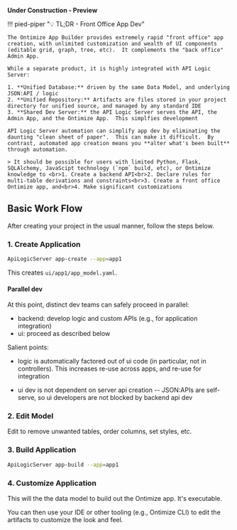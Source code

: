 **Under Construction - Preview**

!!! pied-piper ":bulb: TL;DR - Front Office App Dev"

    The Ontimize App Builder provides extremely rapid "front office" app creation, with unlimited customization and wealth of UI components (editable grid, graph, tree, etc).  It complements the "back office" Admin App.

    While a separate product, it is highly integrated with API Logic Server:

    1. **Unified Database:** driven by the same Data Model, and underlying JSON:API / logic
    2. **Unified Repository:** Artifacts are files stored in your project directory for unified source, and managed by any standard IDE
    3. **Shared Dev Server:** the API Logic Server serves the API, the Admin App, and the Ontimize App.  This simplfies development
    
    API Logic Server automation can simplify app dev by eliminating the daunting "clean sheet of paper".  This can make it difficult.  By contrast, automated app creation means you **alter what's been built** through automation.

    > It should be possible for users with limited Python, Flask, SQLAlchemy, JavaScipt technology (`npm` build, etc), or Ontimize knowledge to <br>1. Create a backend API<br>2. Declare rules for multi-table derivations and constraints<br>3. Create a front office Ontimize app, and<br>4. Make significant customizations


## Basic Work Flow

After creating your project in the usual manner, follow the steps below.

### 1. Create Application

```bash
ApiLogicServer app-create --app=app1
```

This creates `ui/app1/app_model.yaml`.  

#### Parallel dev

At this point, distinct dev teams can safely proceed in parallel:

* backend: develop logic and custom APIs (e.g., for application integration)
* ui: proceed as described below

Salient points:

* logic is automatically factored out of ui code (in particular, not in controllers).  This increases re-use across apps, and re-use for integration

* ui dev is not dependent on server api creation -- JSON:APIs are self-serve, so ui developers are not blocked by backend api dev

### 2. Edit Model

Edit to remove unwanted tables, order columns, set styles, etc.

### 3. Build Application

```bash
ApiLogicServer app-build --app=app1
```
### 4. Customize Application

This will the the data model to build out the Ontimize app.  It's executable.

You can then use your IDE or other tooling (e.g., Ontimize CLI) to edit the artifacts to customize the look and feel.